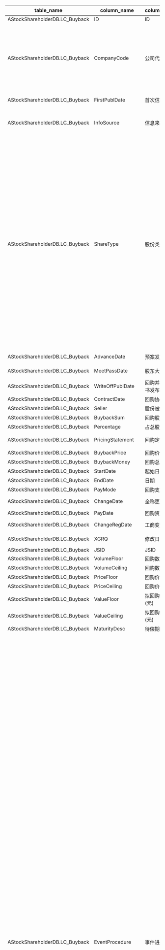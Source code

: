 | table_name | column_name| column_description | 注释 | Annotation | 数据示例 |
|---|---|---|---|---|---|
| AStockShareholderDB.LC_Buyback | ID | ID ||| 599789971529 |
| AStockShareholderDB.LC_Buyback | CompanyCode| 公司代码 | 公司代码（CompanyCode）：与“证券主表（SecuMain）”中的“公司代码（CompanyCode）”关联，得到上市公司的交易代码、简称等。 | Company Code (CompanyCode): Associated with the "Company Code (CompanyCode)" in "Securities Main Table (SecuMain)", to obtain the trading code, abbreviation, etc. of the listed company.| 224275 |
| AStockShareholderDB.LC_Buyback | FirstPublDate| 首次信息发布日期 ||| 2019-01-03 12:00:00.000|
| AStockShareholderDB.LC_Buyback | InfoSource | 信息来源 ||| 2017年激励计划首次授予回购注销部分限制性股票的公告 |
| AStockShareholderDB.LC_Buyback | ShareType| 股份类别 | 数值型常量。股份类别(ShareType)与(CT_SystemConst)表中的DM字段关联，令LB = 1040，得到股份类别的具体描述：1-国家股，2-国有法人股，3-外资法人股，4-其他法人股，5-流通A股，6-B股，7-H股，8-转配股，9-专项资产管理计划转让，10-资产支持证券转让，11-中小企业私募债转让，12-中国存托凭证，13-可转换公司债券。| Numeric constant. The share type (ShareType) is associated with the DM field in the (CT_SystemConst) table, setting LB = 1040, the specific description of the share type is obtained: 1 - State-owned shares, 2 - State-owned legal person shares, 3 - Foreign-funded legal person shares, 4 - Other legal person shares, 5 - Tradable A shares, 6 - B shares, 7 - H shares, 8 - Transferable subscription shares, 9 - Special asset management plan transfer, 10 - Asset-backed securities transfer, 11 - Small and medium-sized enterprise private debt transfer, 12 - Chinese depository receipts, 13 - Convertible corporate bonds. | 5|
| AStockShareholderDB.LC_Buyback | AdvanceDate| 预案发布日期 ||| 2019-01-03 12:00:00.000|
| AStockShareholderDB.LC_Buyback | MeetPassDate | 股东大会通过日期 ||| 2019-01-18 12:00:00.000|
| AStockShareholderDB.LC_Buyback | WriteOffPublDate | 回购并注销股份公告书发布日 ||| 2019-05-28 12:00:00.000|
| AStockShareholderDB.LC_Buyback | ContractDate | 回购协议签署日 ||| null |
| AStockShareholderDB.LC_Buyback | Seller | 股份被回购方 ||| 8名激励对象|
| AStockShareholderDB.LC_Buyback | BuybackSum | 回购股数(股) ||| 14022.0|
| AStockShareholderDB.LC_Buyback | Percentage | 占总股本比例 ||| 9.4e-05|
| AStockShareholderDB.LC_Buyback | PricingStatement | 回购定价方式说明 ||| 本次回购价格为13.02元/股 |
| AStockShareholderDB.LC_Buyback | BuybackPrice | 回购价格(元/股)||| 13.02|
| AStockShareholderDB.LC_Buyback | BuybackMoney | 回购总金额(元) ||| 182566.44|
| AStockShareholderDB.LC_Buyback | StartDate| 起始日期 ||| null |
| AStockShareholderDB.LC_Buyback | EndDate| 日期 ||| null |
| AStockShareholderDB.LC_Buyback | PayMode| 回购支付方式 ||| null |
| AStockShareholderDB.LC_Buyback | ChangeDate | 全称更改日期 ||| 2019-05-28 12:00:00.000|
| AStockShareholderDB.LC_Buyback | PayDate| 回购资金划出日 ||| null |
| AStockShareholderDB.LC_Buyback | ChangeRegDate| 工商变更登记日 ||| 2019-05-28 12:00:00.000|
| AStockShareholderDB.LC_Buyback | XGRQ | 修改日期 ||| 2024-01-08 03:55:53.643|
| AStockShareholderDB.LC_Buyback | JSID | JSID ||| 758044560845 |
| AStockShareholderDB.LC_Buyback | VolumeFloor| 回购数量下限(股) ||| 14022.0|
| AStockShareholderDB.LC_Buyback | VolumeCeiling| 回购数量上限(股) ||| 14022.0|
| AStockShareholderDB.LC_Buyback | PriceFloor | 回购价格下限(元) ||| 13.02|
| AStockShareholderDB.LC_Buyback | PriceCeiling | 回购价格上限(元) ||| 13.02|
| AStockShareholderDB.LC_Buyback | ValueFloor | 拟回购资金总额下限(元) ||| 182566.44|
| AStockShareholderDB.LC_Buyback | ValueCeiling | 拟回购资金总额上限(元) ||| 182566.44|
| AStockShareholderDB.LC_Buyback | MaturityDesc | 待偿期限_指数||| null |
| AStockShareholderDB.LC_Buyback | EventProcedure | 事件进程 | 数值型常量。事件进程代码(EventProcedure)与(CT_SystemConst)表中的DM字段关联，令LB = 1059，得到事件进程代码的具体描述：1000-意向，1001-预案，1004-决案，1007-否决，1010-申请，1013-批准，1016-未实施终止，1019-实施中，1022-实施完成，1025-解除，1028-到期，1041-续签，1043-部分续签，1051-涉诉，1053-可能涉诉，1055-预估，1303-收到，1305-部分收到，2001-逾期，2003-还款，2005-延期，2007-展期，2501-诉前，2504-诉中，2507-诉后，3001-提前回收，3002-提前部分回收，3003-到期后协议延期，3004-到期回收，3005-到期待回收，3006-到期部分待回收，3007-到期无法回收，3008-到期部分无法回收，3101-改革意向，3103-股改动议取消，3105-董事会改革方案，3108-沟通确认方案，3111-上级部门批准，3115-上级部门驳回，3120-董事会否决，3121-股东大会通过，3125-股东大会否决，3126-有效期内未实施，3131-方案实施，3201-证监会审核通过，3202-证监会审核否决，3203-证监会核准，3204-证监会未核准，3212-方案部分实施，3301-已注册未发行，3302-已发行有额度，3303-已发行无额度，3304-提前终止，3305-放弃，3399-其他。 | Numeric constant. The event procedure code (EventProcedure) is associated with the DM field in the (CT_SystemConst) table. Set LB = 1059, and obtain the specific description of the event procedure code: 1000 - Intent, 1001 - Plan, 1004 - Decision, 1007 - Veto, 1010 - Application, 1013 - Approval, 1016 - Unimplemented Termination, 1019 - In Implementation, 1022 - Implementation Completed, 1025 - Release, 1028 - Expiration, 1041 - Renewal, 1043 - Partial Renewal, 1051 - Involved in Lawsuit, 1053 - Possible Lawsuit, 1055 - Estimate, 1303 - Received, 1305 - Partially Received, 2001 - Overdue, 2003 - Repayment, 2005 - Extension, 2007 - Deferral, 2501 - Pre-litigation, 2504 - During Litigation, 2507 - Post-litigation, 3001 - Early Recovery, 3002 - Early Partial Recovery, 3003 - Post-maturity Agreement Extension, 3004 - Maturity Recovery, 3005 - Maturity Pending Recovery, 3006 - Maturity Partial Pending Recovery, 3007 - Maturity Unable to Recover, 3008 - Maturity Partially Unable to Recover, 3101 - Reform Intent, 3103 - Shareholding Change Proposal Cancellation, 3105 - Board Reform Plan, 3108 - Communication Confirmation Plan, 3111 - Approval by Higher Authority, 3115 - Rejection by Higher Authority, 3120 - Board Veto, 3121 - Shareholders' Meeting Approval, 3125 - Shareholders' Meeting Veto, 3126 - Not Implemented Within Validity Period, 3131 - Plan Implementation, 3201 - CSRC Approval, 3202 - CSRC Rejection, 3203 - CSRC Approval, 3204 - CSRC Non-approval, 3212 - Partial Implementation of Plan, 3301 - Registered but Not Issued, 3302 - Issued with Quota, 3303 - Issued without Quota, 3304 - Early Termination, 3305 - Waiver, 3399 - Other. | 1022 |
| AStockShareholderDB.LC_Buyback | EventProceDesc | 事件进程描述 ||| 实施完成 |
| AStockShareholderDB.LC_Buyback | BuybackModeCode| 股份回购方式代码 | 数值型常量。股份回购方式代码(BuybackModeCode)与(CT_SystemConst)表中的DM字段关联，令LB = 1523，得到股份回购方式代码的具体描述：10-集中竞价，20-协议回购，30-其他，40-要约回购。 | Numeric constant. The share buyback method code (BuybackModeCode) is associated with the DM field in the (CT_SystemConst) table. Setting LB = 1523, the specific description of the share buyback method code is obtained: 10 - centralized bidding, 20 - agreement buyback, 30 - others, 40 - tender offer buyback. | 20 |
| AStockShareholderDB.LC_Buyback | BuybackModeDesc| 股份回购方式描述 ||| 协议回购 |
| AStockShareholderDB.LC_Buyback | FundsSourceDesc| 资金总额及来源说明 ||| 回购总金额为182,566.44元,前述资金全部为公司自有资|
| AStockShareholderDB.LC_Buyback | PurposeDesc| 回购目的说明 ||| 因激励对象中1人因个人原因已申报离职,已不符合公司股 |
| AStockShareholderDB.LC_Buyback | InsertTime | 发布时间 ||| 2019-01-03 12:19:31.713|
| AStockShareholderDB.LC_Buyback | BuybackPurpose | 回购目的 | 回购目的(BuybackPurpose)与(CT_SystemConst)表中的DM字段关联，令LB=2560，得到回购目的的具体描述：1-实施股权激励，2-实施员工持股计划，3-实施股权激励或员工持股计划，4-发行可转债，5-未达激励计划条件，6-市值管理，7-资产重组，8-吸收合并，9-业绩补偿，10-大股东资金占用，11-对价购买。| The buyback purpose (BuybackPurpose) is associated with the DM field in the (CT_SystemConst) table. Setting LB=2560, the specific description of the buyback purpose is obtained: 1-Implement equity incentive, 2-Implement employee stock ownership plan, 3-Implement equity incentive or employee stock ownership plan, 4-Issue convertible bonds, 5-Conditions for incentive plan not met, 6-Manage market value, 7-Asset restructuring, 8-Acquisition merger, 9-Performance compensation, 10-Major shareholder's fund occupation, 11-Purchase with consideration.| 5|
| AStockShareholderDB.LC_Buyback | CurrencyUnit | 货币单位 ||| 1420 |
| AStockShareholderDB.LC_Buyback | OverruledDate|||| null |